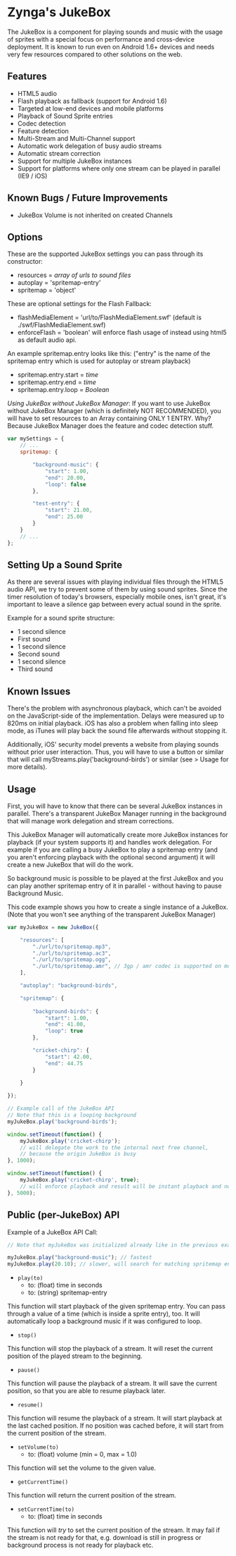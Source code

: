 
Zynga's JukeBox
==============

The JukeBox is a component for playing sounds and music with the usage of sprites with a special
focus on performance and cross-device deployment. It is known to run even on Android 1.6+ devices
and needs very few resources compared to other solutions on the web.


Features
--------

* HTML5 audio
* Flash playback as fallback (support for Android 1.6)
* Targeted at low-end devices and mobile platforms
* Playback of Sound Sprite entries
* Codec detection
* Feature detection
* Multi-Stream and Multi-Channel support
* Automatic work delegation of busy audio streams
* Automatic stream correction
* Support for multiple JukeBox instances
* Support for platforms where only one stream can be played in parallel (IE9 / iOS)


Known Bugs / Future Improvements
--------------------------------

* JukeBox Volume is not inherited on created Channels


Options
-------

These are the supported JukeBox settings you can pass through its constructor:

* resources = *array of urls to sound files*
* autoplay = 'spritemap-entry'
* spritemap = 'object'

These are optional settings for the Flash Fallback:

* flashMediaElement = 'url/to/FlashMediaElement.swf' (default is ./swf/FlashMediaElement.swf)
* enforceFlash = 'boolean' will enforce flash usage of instead using html5 as default audio api.

An example spritemap.entry looks like this: ("entry" is the name of the spritemap entry which is used for autoplay or stream playback)

* spritemap.entry.start = *time*
* spritemap.entry.end = *time*
* spritemap.entry.loop = *Boolean*

*Using JukeBox without JukeBox Manager*: If you want to use JukeBox without JukeBox Manager (which is definitely NOT RECOMMENDED), you will have to set resources
to an Array containing ONLY 1 ENTRY. Why? Because JukeBox Manager does the feature and codec detection stuff.


```js
var mySettings = {
	// ...
	spritemap: {

		"background-music": {
			"start": 1.00,
			"end": 20.00,
			"loop": false
		},

		"test-entry": {
			"start": 21.00,
			"end": 25.00
		}
	}
	// ...
};
```



Setting Up a Sound Sprite
-------------------------

As there are several issues with playing individual files through the HTML5 audio API, we try to prevent some of them by using sound sprites. Since the timer resolution of today's browsers, especially mobile ones, isn't great, it's important to leave a silence gap between every actual sound in the sprite.

Example for a sound sprite structure:

* 1 second silence
* First sound
* 1 second silence
* Second sound
* 1 second silence
* Third sound

Known Issues
------------

There's the problem with asynchronous playback, which can't be avoided on the JavaScript-side of the implementation. Delays were measured up to 820ms on initial playback. iOS has also a problem when falling into sleep mode, as iTunes will play back the sound file afterwards without stopping it.

Additionally, iOS' security model prevents a website from playing sounds without prior user interaction. Thus, you will have to use a button or similar that will call myStreams.play('background-birds') or similar (see > Usage for more details).


Usage
-----

First, you will have to know that there can be several JukeBox instances in parallel.
There's a transparent JukeBox Manager running in the background that will manage work delegation and stream corrections.

This JukeBox Manager will automatically create more JukeBox instances for playback (if your system supports it) and
handles work delegation. For example if you are calling a busy JukeBox to play a spritemap entry (and you aren't enforcing
playback with the optional second argument) it will create a new JukeBox that will do the work.

So background music is possible to be played at the first JukeBox and you can play another spritemap entry of it in parallel - without having to pause Background Music.

This code example shows you how to create a single instance of a JukeBox.
(Note that you won't see anything of the transparent JukeBox Manager)

```js
var myJukeBox = new JukeBox({

	"resources": [
		"./url/to/spritemap.mp3",
		"./url/to/spritemap.ac3",
		"./url/to/spritemap.ogg",
		"./url/to/spritemap.amr", // 3gp / amr codec is supported on most devices. Crappy codec, but cool fallback! =)
	],

	"autoplay": "background-birds",

	"spritemap": {
	
		"background-birds": {
			"start": 1.00,
			"end": 41.00,
			"loop": true
		},

		"cricket-chirp": {
			"start": 42.00,
			"end": 44.75
		}
	
	}

});

// Example call of the JukeBox API
// Note that this is a looping background
myJukeBox.play('background-birds');

window.setTimeout(function() {
	myJukeBox.play('cricket-chirp');
	// will delegate the work to the internal next free channel,
	// because the origin JukeBox is busy
}, 1000);

window.setTimeout(function() {
	myJukeBox.play('cricket-chirp', true);
	// will enforce playback and result will be instant playback and no background music afterwards
}, 5000);
```


Public (per-JukeBox) API
-----------------------

Example of a JukeBox API Call:

```js
// Note that myJukeBox was initialized already like in the previous example (see > Usage)

myJukeBox.play("background-music"); // fastest
myJukeBox.play(20.10); // slower, will search for matching spritemap entry
```


* `play(to)`
	* to: (float) time in seconds
	* to: (string) spritemap-entry

This function will start playback of the given spritemap entry.
You can pass through a value of a time (which is inside a sprite entry), too. It will automatically loop a background music
if it was configured to loop.


* `stop()`

This function will stop the playback of a stream.
It will reset the current position of the played stream to the beginning.


* `pause()`

This function will pause the playback of a stream.
It will save the current position, so that you are able to resume playback later.


* `resume()`

This function will resume the playback of a stream.
It will start playback at the last cached position. If no position was cached before, it will start from the current position of the stream.


* `setVolume(to)`
	* to: (float) volume (min = 0, max = 1.0)

This function will set the volume to the given value.


* `getCurrentTime()`

This function will return the current position of the stream.


* `setCurrentTime(to)`
	* to: (float) time in seconds

This function will *try* to set the current position of the stream. It may fail if the stream is not ready for that, 
e.g. download is still in progress or background process is not ready for playback etc.

